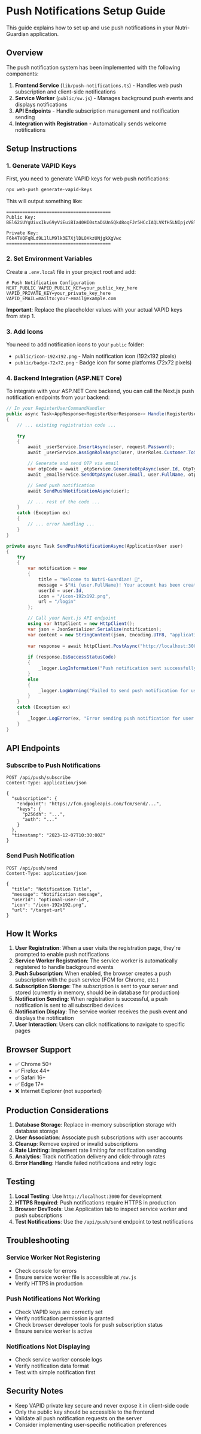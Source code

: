 # Push Notifications Setup Guide

This guide explains how to set up and use push notifications in your Nutri-Guardian application.

## Overview

The push notification system has been implemented with the following components:

1. **Frontend Service** (`lib/push-notifications.ts`) - Handles web push subscription and client-side notifications
2. **Service Worker** (`public/sw.js`) - Manages background push events and displays notifications
3. **API Endpoints** - Handle subscription management and notification sending
4. **Integration with Registration** - Automatically sends welcome notifications

## Setup Instructions

### 1. Generate VAPID Keys

First, you need to generate VAPID keys for web push notifications:

```bash
npx web-push generate-vapid-keys
```

This will output something like:
```
=======================================
Public Key:
BEl62iUYgUivxIkv69yViEuiBIa40HI0staDiUnSQkd8oqFJr5HCcIAQLVKfH5LNIpjcV8l5vLjJKrBzj5F8dXk

Private Key:
F6k4TVQFqRLd9L1lLM9lk3E7XjlDLOXkzUNjgkXgVwc
=======================================
```

### 2. Set Environment Variables

Create a `.env.local` file in your project root and add:

```env
# Push Notification Configuration
NEXT_PUBLIC_VAPID_PUBLIC_KEY=your_public_key_here
VAPID_PRIVATE_KEY=your_private_key_here
VAPID_EMAIL=mailto:your-email@example.com
```

**Important**: Replace the placeholder values with your actual VAPID keys from step 1.

### 3. Add Icons

You need to add notification icons to your `public` folder:

- `public/icon-192x192.png` - Main notification icon (192x192 pixels)
- `public/badge-72x72.png` - Badge icon for some platforms (72x72 pixels)

### 4. Backend Integration (ASP.NET Core)

To integrate with your ASP.NET Core backend, you can call the Next.js push notification endpoints from your backend:

```csharp
// In your RegisterUserCommandHandler
public async Task<AppResponse<RegisterUserResponse>> Handle(RegisterUserCommand request, CancellationToken cancellationToken)
{
    // ... existing registration code ...

    try 
    {
        await _userService.InsertAsync(user, request.Password);
        await _userService.AssignRoleAsync(user, UserRoles.Customer.ToString());

        // Generate and send OTP via email
        var otpCode = await _otpService.GenerateOtpAsync(user.Id, OtpType.EmailVerification);
        await _emailService.SendOtpAsync(user.Email, user.FullName, otpCode);

        // Send push notification
        await SendPushNotificationAsync(user);

        // ... rest of the code ...
    }
    catch (Exception ex)
    {
        // ... error handling ...
    }
}

private async Task SendPushNotificationAsync(ApplicationUser user)
{
    try
    {
        var notification = new
        {
            title = "Welcome to Nutri-Guardian! 🎉",
            message = $"Hi {user.FullName}! Your account has been created successfully. Please check your email for OTP verification.",
            userId = user.Id,
            icon = "/icon-192x192.png",
            url = "/login"
        };

        // Call your Next.js API endpoint
        using var httpClient = new HttpClient();
        var json = JsonSerializer.Serialize(notification);
        var content = new StringContent(json, Encoding.UTF8, "application/json");
        
        var response = await httpClient.PostAsync("http://localhost:3000/api/push/send", content);
        
        if (response.IsSuccessStatusCode)
        {
            _logger.LogInformation("Push notification sent successfully for user {UserId}", user.Id);
        }
        else
        {
            _logger.LogWarning("Failed to send push notification for user {UserId}", user.Id);
        }
    }
    catch (Exception ex)
    {
        _logger.LogError(ex, "Error sending push notification for user {UserId}", user.Id);
    }
}
```

## API Endpoints

### Subscribe to Push Notifications
```http
POST /api/push/subscribe
Content-Type: application/json

{
  "subscription": {
    "endpoint": "https://fcm.googleapis.com/fcm/send/...",
    "keys": {
      "p256dh": "...",
      "auth": "..."
    }
  },
  "timestamp": "2023-12-07T10:30:00Z"
}
```

### Send Push Notification
```http
POST /api/push/send
Content-Type: application/json

{
  "title": "Notification Title",
  "message": "Notification message",
  "userId": "optional-user-id",
  "icon": "/icon-192x192.png",
  "url": "/target-url"
}
```

## How It Works

1. **User Registration**: When a user visits the registration page, they're prompted to enable push notifications
2. **Service Worker Registration**: The service worker is automatically registered to handle background events
3. **Push Subscription**: When enabled, the browser creates a push subscription with the push service (FCM for Chrome, etc.)
4. **Subscription Storage**: The subscription is sent to your server and stored (currently in memory, should be in database for production)
5. **Notification Sending**: When registration is successful, a push notification is sent to all subscribed devices
6. **Notification Display**: The service worker receives the push event and displays the notification
7. **User Interaction**: Users can click notifications to navigate to specific pages

## Browser Support

- ✅ Chrome 50+
- ✅ Firefox 44+  
- ✅ Safari 16+
- ✅ Edge 17+
- ❌ Internet Explorer (not supported)

## Production Considerations

1. **Database Storage**: Replace in-memory subscription storage with database storage
2. **User Association**: Associate push subscriptions with user accounts
3. **Cleanup**: Remove expired or invalid subscriptions
4. **Rate Limiting**: Implement rate limiting for notification sending
5. **Analytics**: Track notification delivery and click-through rates
6. **Error Handling**: Handle failed notifications and retry logic

## Testing

1. **Local Testing**: Use `http://localhost:3000` for development
2. **HTTPS Required**: Push notifications require HTTPS in production
3. **Browser DevTools**: Use Application tab to inspect service worker and push subscriptions
4. **Test Notifications**: Use the `/api/push/send` endpoint to test notifications

## Troubleshooting

### Service Worker Not Registering
- Check console for errors
- Ensure service worker file is accessible at `/sw.js`
- Verify HTTPS in production

### Push Notifications Not Working
- Check VAPID keys are correctly set
- Verify notification permission is granted
- Check browser developer tools for push subscription status
- Ensure service worker is active

### Notifications Not Displaying
- Check service worker console logs
- Verify notification data format
- Test with simple notification first

## Security Notes

- Keep VAPID private key secure and never expose it in client-side code
- Only the public key should be accessible to the frontend
- Validate all push notification requests on the server
- Consider implementing user-specific notification preferences 